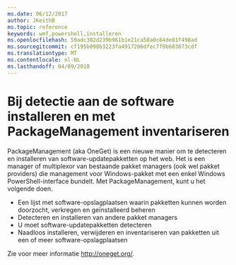 ```yaml
---
ms.date: 06/12/2017
author: JKeithB
ms.topic: reference
keywords: wmf,powershell,installeren
ms.openlocfilehash: 59adc382d239b961b1e21ca58a0c64de01f498ad
ms.sourcegitcommit: cf195b090b3223fa4917206dfec7f0b603873cdf
ms.translationtype: MT
ms.contentlocale: nl-NL
ms.lasthandoff: 04/09/2018
---
```

# <a name="software-discovery-install-and-inventory-with-packagemanagement"></a>Bij detectie aan de software installeren en met PackageManagement inventariseren

PackageManagement (aka OneGet) is een nieuwe manier om te detecteren en installeren van software-updatepakketten op het web. Het is een manager of multiplexor van bestaande pakket managers (ook wel pakket providers) die management voor Windows-pakket met een enkel Windows PowerShell-interface bundelt. Met PackageManagement, kunt u het volgende doen.

-   Een lijst met software-opslagplaatsen waarin pakketten kunnen worden doorzocht, verkregen en geïnstalleerd beheren
-   Detecteren en installeren van andere pakket managers
-   U moet software-updatepakketten detecteren
-   Naadloos installeren, verwijderen en inventariseren van pakketten uit een of meer software-opslagplaatsen

Zie voor meer informatie http://oneget.org/.